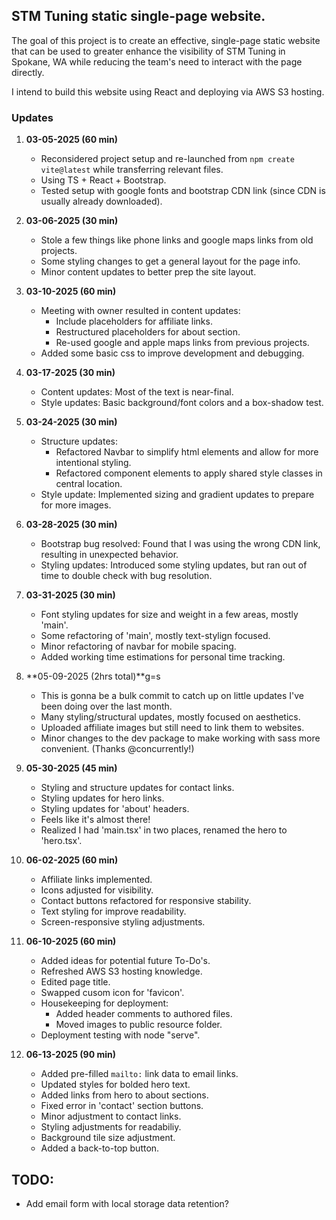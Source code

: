 ## STM Tuning static single-page website.

The goal of this project is to create an effective, single-page static website that can be used to greater enhance the visibility of STM Tuning in Spokane, WA while reducing the team's need to interact with the page directly.

I intend to build this website using React and deploying via AWS S3 hosting.

### Updates

1. **03-05-2025 (60 min)**
    - Reconsidered project setup and re-launched from `npm create vite@latest` while transferring relevant files.
    - Using TS + React + Bootstrap.
    - Tested setup with google fonts and bootstrap CDN link (since CDN is usually already downloaded).

2. **03-06-2025 (30 min)**
    - Stole a few things like phone links and google maps links from old projects.
    - Some styling changes to get a general layout for the page info.
    - Minor content updates to better prep the site layout.

3. **03-10-2025 (60 min)**
    - Meeting with owner resulted in content updates:
        - Include placeholders for affiliate links.
        - Restructured placeholders for about section.
        - Re-used google and apple maps links from previous projects.
    - Added some basic css to improve development and debugging.

4. **03-17-2025 (30 min)**
    - Content updates: Most of the text is near-final.
    - Style updates: Basic background/font colors and a box-shadow test.

5. **03-24-2025 (30 min)**
    - Structure updates:
        - Refactored Navbar to simplify html elements and allow for more intentional styling.
        - Refactored component elements to apply shared style classes in central location.
    - Style update: Implemented sizing and gradient updates to prepare for more images.

6. **03-28-2025 (30 min)**
    - Bootstrap bug resolved: Found that I was using the wrong CDN link, resulting in unexpected behavior.
    - Styling updates: Introduced some styling updates, but ran out of time to double check with bug resolution.

7. **03-31-2025 (30 min)**
    - Font styling updates for size and weight in a few areas, mostly 'main'.
    - Some refactoring of 'main', mostly text-stylign focused.
    - Minor refactoring of navbar for mobile spacing.
    - Added working time estimations for personal time tracking.

8. **05-09-2025   (2hrs total)**g=s
    - This is gonna be a bulk commit to catch up on little updates I've been doing over the last month.
    - Many styling/structural updates, mostly focused on aesthetics.
    - Uploaded affiliate images but still need to link them to websites.
    - Minor changes to the dev package to make working with sass more convenient. (Thanks @concurrently!)

9. **05-30-2025 (45 min)**
    - Styling and structure updates for contact links.
    - Styling updates for hero links.
    - Styling updates for 'about' headers.
    - Feels like it's almost there!
    - Realized I had 'main.tsx' in two places, renamed the hero to 'hero.tsx'.

10. **06-02-2025 (60 min)**
    - Affiliate links implemented.
    - Icons adjusted for visibility.
    - Contact buttons refactored for responsive stability.
    - Text styling for improve readability.
    - Screen-responsive styling adjustments.

11. **06-10-2025 (60 min)**
    - Added ideas for potential future To-Do's.
    - Refreshed AWS S3 hosting knowledge.
    - Edited page title.
    - Swapped cusom icon for 'favicon'.
    - Housekeeping for deployment:
        - Added header comments to authored files.
        - Moved images to public resource folder.
    - Deployment testing with node "serve".

12. **06-13-2025 (90 min)**
    - Added pre-filled `mailto:` link data to email links.
    - Updated styles for bolded hero text.
    - Added links from hero to about sections.
    - Fixed error in 'contact' section buttons.
    - Minor adjustment to contact links.
    - Styling adjustments for readabiliy.
    - Background tile size adjustment.
    - Added a back-to-top button.

## TODO:
- Add email form with local storage data retention?

